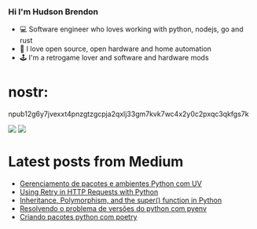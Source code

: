 ### Hi I'm Hudson Brendon
- 💻 Software engineer who loves working with python, nodejs, go and rust
- 🚀 I love open source, open hardware and home automation
- 🕹️ I'm a retrogame lover and software and hardware mods

# nostr:
npub12g6y7jvexxt4pnzgtzgcpja2qxlj33gm7kvk7wc4x2y0c2pxqc3qkfgs7k

 <a href="https://medium.com/@hudsonbrendon" target="_blank"><img src="https://img.shields.io/badge/Medium-12100E?style=for-the-badge&logo=medium&logoColor=white" target="_blank"></a>
 <a href="https://www.linkedin.com/in/hudsonbrendon/" target="_blank"><img src="https://img.shields.io/badge/-LinkedIn-%230077B5?style=for-the-badge&logo=linkedin&logoColor=white" target="_blank"></a>
    
# Latest posts from Medium

<!-- Medium:START -->
- [Gerenciamento de pacotes e ambientes Python com UV](https://medium.com/@hudsonbrendon/gerenciamento-de-pacotes-e-ambientes-python-com-uv-4477cc6bbbb3?source=rss-19afda1573d0------2)
- [Using Retry in HTTP Requests with Python](https://medium.com/@hudsonbrendon/using-retry-in-http-requests-with-python-5c46e3280893?source=rss-19afda1573d0------2)
- [Inheritance, Polymorphism, and the super&lpar;&rpar; function in Python](https://medium.com/@hudsonbrendon/inheritance-polymorphism-and-the-super-function-in-python-ed5c597474e5?source=rss-19afda1573d0------2)
- [Resolvendo o problema de versões do python com pyenv](https://medium.com/@hudsonbrendon/resolvendo-o-problema-de-vers%C3%B5es-do-python-com-pyenv-dc506f1898dd?source=rss-19afda1573d0------2)
- [Criando pacotes python com poetry](https://medium.com/@hudsonbrendon/criando-pacotes-python-com-poetry-f3ef0cdcddb0?source=rss-19afda1573d0------2)
<!-- Medium:END -->

</div>
